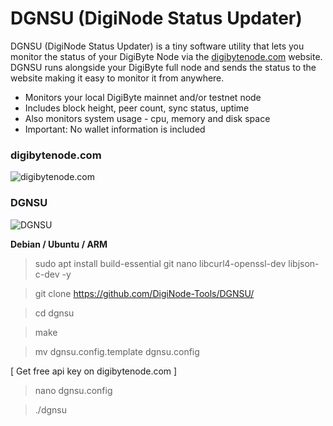 # DGNSU (DigiNode Status Updater) 

DGNSU (DigiNode Status Updater) is a tiny software utility that lets you monitor the status of your DigiByte Node via the [digibytenode.com](https://digibytenode.com) website.
DGNSU runs alongside your DigiByte full node and sends the status to the website making it easy to monitor it from anywhere.

- Monitors your local DigiByte mainnet and/or testnet node
- Includes block height, peer count, sync status, uptime
- Also monitors system usage - cpu, memory and disk space
- Important: No wallet information is included

### digibytenode.com
![digibytenode.com](https://github.com/Jongjan88/DNSU/assets/125610144/c94a44fb-86ef-49e3-a24c-72c706fa655c)

### DGNSU
![DGNSU](https://github.com/Jongjan88/DNSU/assets/125610144/c7b68bd0-bb6c-43c4-badd-62de66b6a330)


<b>Debian / Ubuntu / ARM</b>

> sudo apt install build-essential git nano libcurl4-openssl-dev libjson-c-dev -y

> git clone https://github.com/DigiNode-Tools/DGNSU/

> cd dgnsu

> make

> mv dgnsu.config.template dgnsu.config

[ Get free api key on digibytenode.com ]

> nano dgnsu.config
 
> ./dgnsu
